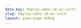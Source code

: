 ```yaml
---
data_key: deploy-odoo-18-on-vultr
slug: deploy-odoo-18-on-vultr
layout: pseo-page-debug
---
```


<!-- This is a PSEO page pointer file -->
<!-- It loads data from: _data/pages/deploy-odoo-18-on-vultr.yml -->
<!-- Rendered at: /guides/deploy-odoo-18-on-vultr/ -->

